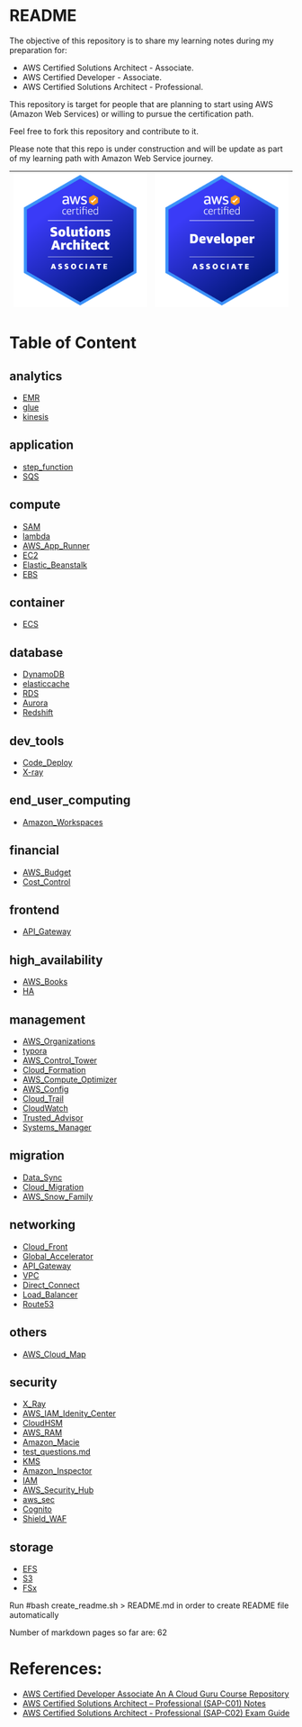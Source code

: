 # README

The objective of this repository is to share my learning notes during my preparation for:

- AWS Certified Solutions Architect - Associate.
- AWS Certified Developer - Associate.
- AWS Certified Solutions Architect - Professional.

This repository is target for people that are planning to start using AWS (Amazon Web Services) or willing to pursue the certification path.

Feel free to fork this repository and contribute to it.

Please note that this repo is under construction and will be update as part of my learning path with Amazon Web Service journey.



| <img src="./images/sa-ass.png" alt="drawing" width="400"/> | <img src="./images/devops-ass.png" alt="drawing" width="400"/> |
| ---------------------------------------------------------- | ------------------------------------------------------------ |

 

# Table of Content

## analytics
- [EMR](analytics/EMR.markdown)
- [glue](analytics/glue.markdown)
- [kinesis](analytics/kinesis.markdown)
## application
- [step_function](application/step_function.markdown)
- [SQS](application/SQS.markdown)
## compute
- [SAM](compute/SAM.markdown)
- [lambda](compute/lambda.markdown)
- [AWS_App_Runner](compute/AWS_App_Runner.markdown)
- [EC2](compute/EC2.markdown)
- [Elastic_Beanstalk](compute/Elastic_Beanstalk.markdown)
- [EBS](compute/EBS.markdown)
## container
- [ECS](container/ECS.markdown)
## database
- [DynamoDB](database/DynamoDB.markdown)
- [elasticcache](database/elasticcache.markdown)
- [RDS](database/RDS.markdown)
- [Aurora](database/Aurora.markdown)
- [Redshift](database/Redshift.markdown)
## dev_tools
- [Code_Deploy](dev_tools/Code_Deploy.markdown)
- [X-ray](dev_tools/X-ray.markdown)
## end_user_computing
- [Amazon_Workspaces](end_user_computing/Amazon_Workspaces.markdown)
## financial
- [AWS_Budget](financial/AWS_Budget.markdown)
- [Cost_Control](financial/Cost_Control.markdown)
## frontend
- [API_Gateway](frontend/API_Gateway.markdown)
## high_availability
- [AWS_Books](high_availability/AWS_Books.markdown)
- [HA](high_availability/HA.markdown)
## management
- [AWS_Organizations](management/AWS_Organizations.markdown)
- [typora](management/typora)
- [AWS_Control_Tower](management/AWS_Control_Tower.markdown)
- [Cloud_Formation](management/Cloud_Formation.markdown)
- [AWS_Compute_Optimizer](management/AWS_Compute_Optimizer.markdown)
- [AWS_Config](management/AWS_Config.markdown)
- [Cloud_Trail](management/Cloud_Trail.markdown)
- [CloudWatch](management/CloudWatch.markdown)
- [Trusted_Advisor](management/Trusted_Advisor.markdown)
- [Systems_Manager](management/Systems_Manager.markdown)
## migration
- [Data_Sync](migration/Data_Sync.markdown)
- [Cloud_Migration](migration/Cloud_Migration.markdown)
- [AWS_Snow_Family](migration/AWS_Snow_Family.markdown)
## networking
- [Cloud_Front](networking/Cloud_Front.markdown)
- [Global_Accelerator](networking/Global_Accelerator.markdown)
- [API_Gateway](networking/API_Gateway.markdown)
- [VPC](networking/VPC.markdown)
- [Direct_Connect](networking/Direct_Connect.markdown)
- [Load_Balancer](networking/Load_Balancer.markdown)
- [Route53](networking/Route53.markdown)
## others
- [AWS_Cloud_Map](others/AWS_Cloud_Map.markdown)
## security
- [X_Ray](security/X_Ray.markdown)
- [AWS_IAM_Idenity_Center](security/AWS_IAM_Idenity_Center.markdown)
- [CloudHSM](security/CloudHSM.markdown)
- [AWS_RAM](security/AWS_RAM.markdown)
- [Amazon_Macie](security/Amazon_Macie.markdown)
- [test_questions.md](security/test_questions.md)
- [KMS](security/KMS.markdown)
- [Amazon_Inspector](security/Amazon_Inspector.markdown)
- [IAM](security/IAM.markdown)
- [AWS_Security_Hub](security/AWS_Security_Hub.markdown)
- [aws_sec](security/aws_sec.markdown)
- [Cognito](security/Cognito.markdown)
- [Shield_WAF](security/Shield_WAF.markdown)
## storage
- [EFS](storage/EFS.markdown)
- [S3](storage/S3.markdown)
- [FSx](storage/FSx.markdown)



 Run #bash create_readme.sh > README.md  in order to create README file automatically

 Number of markdown pages so far are: 62




# References:

- [AWS Certified Developer Associate An A Cloud Guru Course Repository](https://github.com/ACloudGuru-Resources/course-aws-certified-developer-associate)
- [AWS Certified Solutions Architect – Professional (SAP-C01) Notes](https://github.com/Ernyoke/certified-aws-solutions-architect-professional)
- [AWS Certified Solutions Architect - Professional (SAP-C02) Exam Guide](https://d1.awsstatic.com/training-and-certification/docs-sa-pro/AWS-Certified-Solutions-Architect-Professional_Exam-Guide.pdf)